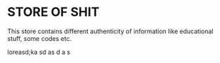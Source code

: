 # STORE OF SHIT

This store contains different authenticity of information like educational stuff, some codes etc.


loreasd;ka
sd 
as
d
a
 s
 
